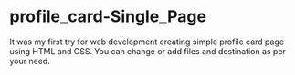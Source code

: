 # profile_card-Single_Page
It was my first try for web development creating simple profile card page using HTML and CSS.
You can change or add files and destination as per your need. 
